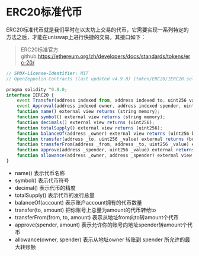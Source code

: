 # ERC20标准代币
ERC20标准代币就是我们平时在以太坊上交易的代币，它需要实现一系列特定的方法之后，才能在uniswap上进行快捷的交易。其接口如下：
>ERC20标准官方github:https://ethereum.org/zh/developers/docs/standards/tokens/erc-20/
```JavaScript
// SPDX-License-Identifier: MIT
// OpenZeppelin Contracts (last updated v4.9.0) (token/ERC20/IERC20.sol)

pragma solidity ^0.8.0;
interface IERC20 {
    event Transfer(address indexed from, address indexed to, uint256 value);
    event Approval(address indexed owner, address indexed spender, uint256 value);
    function name() external view returns (string memory);
    function symbol() external view returns (string memory);
    function decimals() external view returns (uint256);
    function totalSupply() external view returns (uint256);
    function balanceOf(address _owner) external view returns (uint256 balance);
    function transfer(address _to, uint256 _value) external returns (bool success);
    function transferFrom(address _from, address _to, uint256 _value) external returns (bool success);
    function approve(address _spender, uint256 _value) external returns (bool success);
    function allowance(address _owner, address _spender) external view returns (uint256 remaining);
}

```
- name() 表示代币名称
- symbol() 表示代币符号
- decimal() 表示代币的精度 
- totalSupply() 表示代币的发行总量
- balanceOf(account) 表示账户account拥有的代币数量
- transfer(to, amount) 把你账号上总量为amount的代币转给to
- transferFrom(from, to, amount) 表示从地址from向to转amount个代币
- approve(spender, amount) 表示允许你的账号向地址spender转amount个代币
- allowance(owner, spender) 表示从地址owner 转账到 spender 所允许的最大转账额
